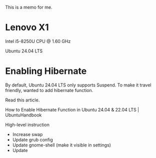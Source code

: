 This is a memo for me.

# Lenovo X1 
Intel i5-8250U CPU @ 1.60 GHz

Ubuntu 24.04 LTS

# Enabling Hibernate
By default, Ubuntu 24.04 LTS only supports Suspend.
To make it travel friendly, wanted to add hibernate function.

Read this article.

How to Enable Hibernate Function in Ubuntu 24.04 & 22.04 LTS | UbuntuHandbook

High-level instruction

* Increase swap
* Update grub config
* Update gnome-shell (make it visible in settings)
* Update 

